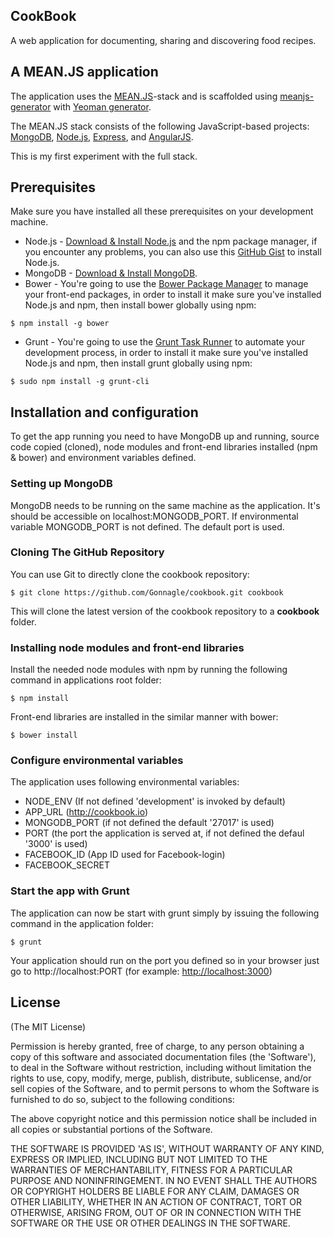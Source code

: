 ## CookBook

A web application for documenting, sharing and discovering food recipes.


## A MEAN.JS application

The application uses the [MEAN.JS](http://meanjs.org/)-stack and is scaffolded using [meanjs-generator](http://meanjs.org/generator.html) with [Yeoman generator](http://yeoman.io/index.html).

The MEAN.JS stack consists of the following JavaScript-based projects: [MongoDB](http://www.mongodb.org/), [Node.js](http://www.nodejs.org/), [Express](http://expressjs.com/), and [AngularJS](http://angularjs.org/).

This is my first experiment with the full stack.

## Prerequisites

Make sure you have installed all these prerequisites on your development machine.
* Node.js - [Download & Install Node.js](http://www.nodejs.org/download/) and the npm package manager, if you encounter any problems, you can also use this [GitHub Gist](https://gist.github.com/isaacs/579814) to install Node.js.
* MongoDB - [Download & Install MongoDB](http://www.mongodb.org/downloads).
* Bower - You're going to use the [Bower Package Manager](http://bower.io/) to manage your front-end packages, in order to install it make sure you've installed Node.js and npm, then install bower globally using npm:

```
$ npm install -g bower
```

* Grunt - You're going to use the [Grunt Task Runner](http://gruntjs.com/) to automate your development process, in order to install it make sure you've installed Node.js and npm, then install grunt globally using npm:

```
$ sudo npm install -g grunt-cli
```

## Installation and configuration

To get the app running you need to have MongoDB up and running, source code copied (cloned), node modules and front-end libraries installed (npm & bower) and environment variables defined.

### Setting up MongoDB

MongoDB needs to be running on the same machine as the application. It's should be accessible on localhost:MONGODB_PORT. If environmental variable MONGODB_PORT is not defined. The default port  is used.

### Cloning The GitHub Repository
You can use Git to directly clone the cookbook repository:
```
$ git clone https://github.com/Gonnagle/cookbook.git cookbook
```
This will clone the latest version of the cookbook repository to a **cookbook** folder.

### Installing node modules and front-end libraries

Install the needed node modules with npm by running the following command in applications root folder:

```
$ npm install
```

Front-end libraries are installed in the similar manner with bower:

```
$ bower install
```

### Configure environmental variables

The application uses following environmental variables:
* NODE_ENV (If not defined 'development' is invoked by default)
* APP_URL (http://cookbook.io)
* MONGODB_PORT (if not defined the default '27017' is used)
* PORT (the port the application is served at, if not defined the defaul '3000' is used)
* FACEBOOK_ID (App ID used for Facebook-login)
* FACEBOOK_SECRET

### Start the app with Grunt

The application can now be start with grunt simply by issuing the following command in the application folder:

```
$ grunt
```

Your application should run on the port you defined so in your browser just go to http://localhost:PORT (for example: [http://localhost:3000](http://localhost:3000))

## License
(The MIT License)

Permission is hereby granted, free of charge, to any person obtaining
a copy of this software and associated documentation files (the
'Software'), to deal in the Software without restriction, including
without limitation the rights to use, copy, modify, merge, publish,
distribute, sublicense, and/or sell copies of the Software, and to
permit persons to whom the Software is furnished to do so, subject to
the following conditions:

The above copyright notice and this permission notice shall be
included in all copies or substantial portions of the Software.

THE SOFTWARE IS PROVIDED 'AS IS', WITHOUT WARRANTY OF ANY KIND,
EXPRESS OR IMPLIED, INCLUDING BUT NOT LIMITED TO THE WARRANTIES OF
MERCHANTABILITY, FITNESS FOR A PARTICULAR PURPOSE AND NONINFRINGEMENT.
IN NO EVENT SHALL THE AUTHORS OR COPYRIGHT HOLDERS BE LIABLE FOR ANY
CLAIM, DAMAGES OR OTHER LIABILITY, WHETHER IN AN ACTION OF CONTRACT,
TORT OR OTHERWISE, ARISING FROM, OUT OF OR IN CONNECTION WITH THE
SOFTWARE OR THE USE OR OTHER DEALINGS IN THE SOFTWARE.

